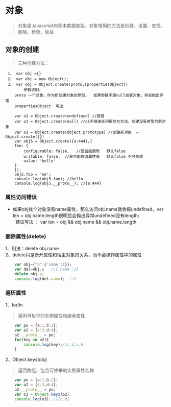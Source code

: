 对象
===
>对象是Javascript的基本数据类型，对象常用的方法是创建、设置、查找、删除、检测、枚举

## 对象的创建

> 三种创建方法：
```javascriptvar 
 1、 var obj ={}
 2、 var obj = new Object();
 3、 var obj = Object.create(proto,{propertiesObject})
        参数说明:
	proto 一个对象，作为新创建对象的原型。  如果参数不是null或者对象，将会抛出异常  
	propertiesObject  可选
						
	var o1 = Object.create(undefined) //报错
	var o1 = Object.create(null) //o1不继承任何属性与方法，创建没有原型的新对象
	var o1 = Object.create(Object.prototype) //创建新对象  =  Object.create({})
	var obj5 = Object.create({a:444},{
	foo: {
	    configurable: false,   //是否能删除   默认false
	    writable: false,  //是否能修改属性值   默认false 不可修改
	    value: 'hello'
	}
	});
	obj5.foo = 'me';
	console.log(obj5.foo); //hello
	console.log(obj5.__proto__); //{a:444}
```

### 属性访问错误

+ 如果obj找个对象没有name属性，那么访问obj.name就会报undefined，var len = obj.name.length很明显会抛出异常undefined没有length;<br />
  建议写法 ： var len = obj && obj.name && obj.name.length

### 删除属性(delete)
1、用法：delete obj.name   <br/>
2、delete只是断开属性和宿主对象的关系，而不会操作属性中的属性<br/>

```javascript
    var obj={"a":{'name':1}};
    var del=obj.a   //{'name':1}
    delete obj.a;
    console.log(del.name);  //1
```

### 遍历属性
1、for/in
> 遍历可枚举的实例属性和继承属性
```javascript
    var po = {a:1,b:2};
    var o2 = {c:3,d:4};
    o2.__proto__ = po;
    for(key in o2){
        console.log(key);//c,d,a,b
    }
```
2、Object.keys(obj)
> 返回数组，包含可枚举的实例属性名称
```javascript
    var po = {a:1,b:2};
    var o2 = {c:3,d:4};
    o2.__proto__ = po;
    var o3 = Object.keys(o2);
    console.log(o3); //[c,d]
```

